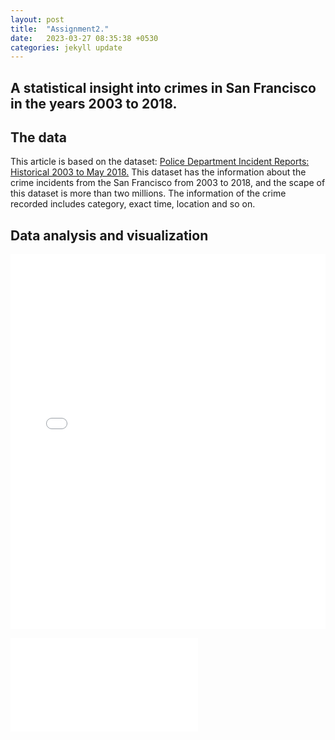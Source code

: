 ```yaml
---
layout: post
title:  "Assignment2."
date:   2023-03-27 08:35:38 +0530
categories: jekyll update
---
```


## A statistical insight into crimes in San Francisco in the years 2003 to 2018.

## The data

This article is based on the dataset: <a href="https://data.sfgov.org/Public-Safety/Police-Department-Incident-Reports-Historical-2003/tmnf-yvry">Police Department Incident Reports: Historical 2003 to May 2018.</a>
This dataset has the information about the crime incidents from the San Francisco from 2003 to 2018, and the scape of this dataset is more than two millions.
The information of the crime recorded includes category, exact time, location and so on.  

## Data analysis and visualization

<iframe src="{{page.bokeh}}" width="100%" height="600px" frameborder="0">
    Sorry, your browser doesn't support iframes.
</iframe>

![sample post]({{site.baseurl}}/assets/bokeh.html)